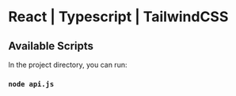 # React | Typescript | TailwindCSS

## Available Scripts

In the project directory, you can run:

### `node api.js`


